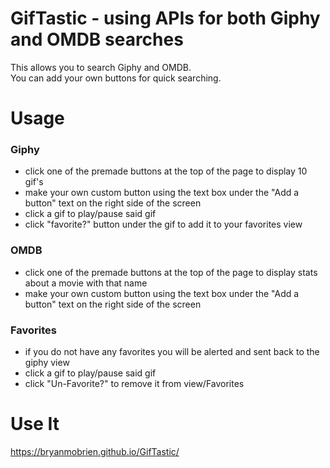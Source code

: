 # GifTastic - using APIs for both Giphy and OMDB searches
This allows you to search Giphy and OMDB.  
You can add your own buttons for quick searching.  

# Usage

### **Giphy**
- click one of the premade buttons at the top of the page to display 10 gif's
- make your own custom button using the text box under the "Add a button" text on the right side of the screen
- click a gif to play/pause said gif
- click "favorite?" button under the gif to add it to your favorites view

### **OMDB**
- click one of the premade buttons at the top of the page to display stats about a movie with that name
- make your own custom button using the text box under the "Add a button" text on the right side of the screen

### **Favorites**
- if you do not have any favorites you will be alerted and sent back to the giphy view
- click a gif to play/pause said gif
- click "Un-Favorite?" to remove it from view/Favorites

# Use It

https://bryanmobrien.github.io/GifTastic/
